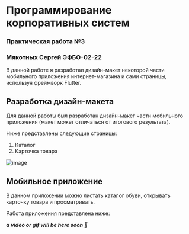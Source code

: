 # Программирование корпоративных систем
### Практическая работа №3
### Мякотных Сергей ЭФБО-02-22

В данной работе я разработал дизайн-макет некоторой части мобильного приложения интернет-магазина и сами страницы, используя фреймворк Flutter.

## Разработка дизайн-макета
Для данной работы был разработан дизайн-макет части мобильного приложения (макет может отличаться от итогового результата).

Ниже представлены следующие страницы:
1. Каталог
2. Карточка товара

![image](https://github.com/user-attachments/assets/8c11761b-2d33-4951-a0df-294e4d6346f3)

## Мобильное приложение

В данном приложении можно листать каталог обуви, открывать карточку товара и просматривать.

Работа приложения представлена ниже:

***a video or gif will be here soon 🥳***
